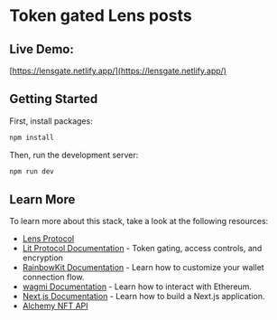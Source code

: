 #  Token gated Lens posts

## Live Demo:
[https://lensgate.netlify.app/](https://lensgate.netlify.app/)


## Getting Started
First, install packages:

```bash
npm install
```

Then, run the development server:

```bash
npm run dev
```


## Learn More

To learn more about this stack, take a look at the following resources:

- [Lens Protocol](https://docs.lens.xyz/docs)
- [Lit Protocol Documentation](https://developer.litprotocol.com/) - Token gating, access controls, and encryption 
- [RainbowKit Documentation](https://rainbowkit.com) - Learn how to customize your wallet connection flow.
- [wagmi Documentation](https://wagmi.sh) - Learn how to interact with Ethereum.
- [Next.js Documentation](https://nextjs.org/docs) - Learn how to build a Next.js application.
- [Alchemy NFT API](https://docs.alchemy.com/reference/nft-api-quickstart)


